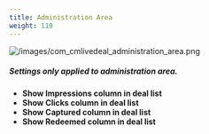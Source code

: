 ```yaml
---
title: Administration Area
weight: 110
---
```

![/images/com_cmlivedeal_administration_area.png](/images/com_cmlivedeal_administration_area.png)

##### Settings only applied to administration area.

* **Show Impressions column in deal list**
* **Show Clicks column in deal list**
* **Show Captured column in deal list**
* **Show Redeemed column in deal list**